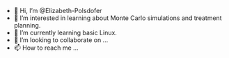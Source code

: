 - 👋 Hi, I’m @Elizabeth-Polsdofer
- 👀 I’m interested in learning about Monte Carlo simulations and treatment planning.
- 🌱 I’m currently learning basic Linux.
- 💞️ I’m looking to collaborate on ...
- 📫 How to reach me ...

<!---
Elizabeth-Polsdofer/Elizabeth-Polsdofer is a ✨ special ✨ repository because its `README.md` (this file) appears on your GitHub profile.
You can click the Preview link to take a look at your changes.
--->

